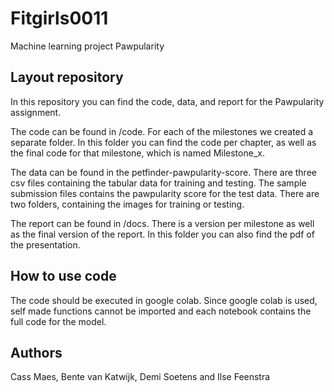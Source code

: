 # Fitgirls0011
Machine learning project Pawpularity 

## Layout repository
In this repository you can find the code, data, and report for the Pawpularity assignment. 

The code can be found in /code. For each of the milestones we created a separate folder. In this folder you can find the code per chapter, as well as the final code for that milestone, which is named Milestone_x. 

The data can be found in the petfinder-pawpularity-score. There are three csv files containing the tabular data for training and testing. The sample submission files contains the pawpularity score for the test data. There are two folders, containing the images for training or testing. 

The report can be found in /docs. There is a version per milestone as well as the final version of the report. In this folder you can also find the pdf of the presentation.

## How to use code
The code should be executed in google colab. Since google colab is used, self made functions cannot be imported and each notebook contains the full code for the model.

## Authors
Cass Maes, Bente van Katwijk, Demi Soetens and Ilse Feenstra


